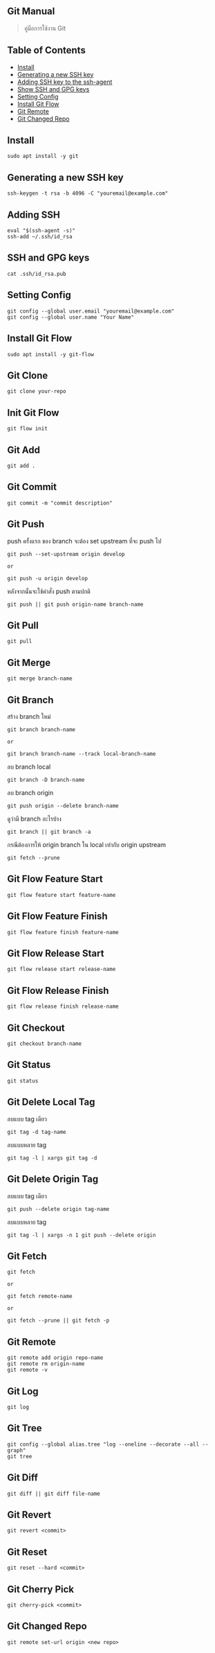 ## Git Manual
> คู่มือการใช้งาน Git

## Table of Contents
- [Install](#install)
- [Generating a new SSH key](#generating-a-new-ssh-key)
- [Adding SSH key to the ssh-agent](#adding-ssh)
- [Show SSH and GPG keys](#ssh-and-gpg-keys)
- [Setting Config](#setting-config)
- [Install Git Flow](#install-git-flow)
- [Git Remote](#git-remote)
- [Git Changed Repo](#git-changed-repo)

## Install
```
sudo apt install -y git
```

## Generating a new SSH key
```
ssh-keygen -t rsa -b 4096 -C "youremail@example.com"
```

## Adding SSH
```
eval "$(ssh-agent -s)"
ssh-add ~/.ssh/id_rsa
```

## SSH and GPG keys
```
cat .ssh/id_rsa.pub
```

## Setting Config
```
git config --global user.email "youremail@example.com"
git config --global user.name "Your Name"
```

## Install Git Flow
```
sudo apt install -y git-flow
```

## Git Clone
```
git clone your-repo
```

## Init Git Flow
```
git flow init
```

## Git Add
```
git add .
```

## Git Commit
```
git commit -m "commit description"
```

## Git Push
push ครั้งแรก ของ branch จะต้อง set upstream ที่จะ push ไป
```
git push --set-upstream origin develop

or

git push -u origin develop
```
หลังจากนั้นจะใช้คำสั่ง push ตามปกติ
```
git push || git push origin-name branch-name
```

## Git Pull
```
git pull
```

## Git Merge
```
git merge branch-name
```

## Git Branch
สร้าง branch ใหม่
```
git branch branch-name

or

git branch branch-name --track local-branch-name
```

ลบ branch local
```
git branch -D branch-name
```

ลบ branch origin
```
git push origin --delete branch-name
```

ดูว่ามี branch อะไรบ้าง
```
git branch || git branch -a
```

กรณีต้องการให้ origin branch ใน local เท่ากับ origin upstream
```
git fetch --prune
```

## Git Flow Feature Start
```
git flow feature start feature-name
```

## Git Flow Feature Finish
```
git flow feature finish feature-name
```

## Git Flow Release Start
```
git flow release start release-name
```

## Git Flow Release Finish
```
git flow release finish release-name
```

## Git Checkout
```
git checkout branch-name
```

## Git Status
```
git status
```

## Git Delete Local Tag
ลบแบบ tag เดียว
```
git tag -d tag-name
```
ลบแบบหลาย tag
```
git tag -l | xargs git tag -d
```

## Git Delete Origin Tag
ลบแบบ tag เดียว
```
git push --delete origin tag-name
```
ลบแบบหลาย tag
```
git tag -l | xargs -n 1 git push --delete origin
```

## Git Fetch
```
git fetch

or

git fetch remote-name

or

git fetch --prune || git fetch -p
```

## Git Remote
```
git remote add origin repo-name
git remote rm origin-name
git remote -v
```

## Git Log
```
git log
```

## Git Tree
```
git config --global alias.tree "log --oneline --decorate --all --graph"
git tree
```

## Git Diff
```
git diff || git diff file-name
```

## Git Revert
```
git revert <commit>
```

## Git Reset
```
git reset --hard <commit>
```

## Git Cherry Pick
```
git cherry-pick <commit>
```

## Git Changed Repo
```
git remote set-url origin <new repo>
```